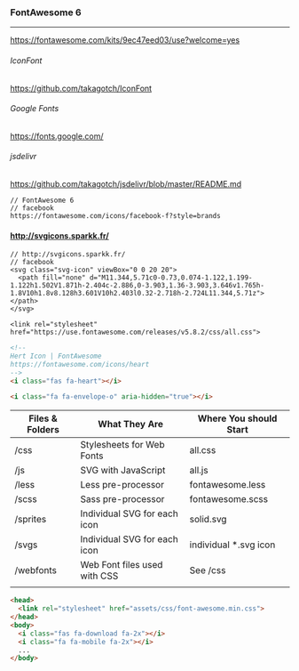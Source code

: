 ### FontAwesome 6
---
https://fontawesome.com/kits/9ec47eed03/use?welcome=yes


###### IconFont
https://github.com/takagotch/IconFont

###### Google Fonts
https://fonts.google.com/

###### jsdelivr
https://github.com/takagotch/jsdelivr/blob/master/README.md

```
// FontAwesome 6
// facebook
https://fontawesome.com/icons/facebook-f?style=brands
```

#### http://svgicons.sparkk.fr/
```
// http://svgicons.sparkk.fr/
// facebook
<svg class="svg-icon" viewBox="0 0 20 20">
  <path fill="none" d="M11.344,5.71c0-0.73,0.074-1.122,1.199-1.122h1.502V1.871h-2.404c-2.886,0-3.903,1.36-3.903,3.646v1.765h-1.8V10h1.8v8.128h3.601V10h2.403l0.32-2.718h-2.724L11.344,5.71z"></path>
</svg>

```

```
<link rel="stylesheet" href="https://use.fontawesome.com/releases/v5.8.2/css/all.css"> 

```

```html
<!--
Hert Icon | FontAwesome
https://fontawesome.com/icons/heart
-->
<i class="fas fa-heart"></i>

<i class="fa fa-envelope-o" aria-hidden="true"></i>


```

| Files & Folders | What They Are | Where You should Start |
|-|-|-|
| /css | Stylesheets for Web Fonts | all.css |
| /js | SVG with JavaScript | all.js |
| /less | Less pre-processor | fontawesome.less |
| /scss | Sass pre-processor | fontawesome.scss |
| /sprites| Individual SVG for each icon | solid.svg |
| /svgs | Individual SVG for each icon | individual *.svg icon |
| /webfonts | Web Font files used with CSS | See /css |
| | |  |



```html
<head>
  <link rel="stylesheet" href="assets/css/font-awesome.min.css">
</head>
<body>
  <i class="fas fa-download fa-2x"></i>
  <i class="fa fa-mobile fa-2x"></i>
  ...
</body>
```

```
```

```
```




